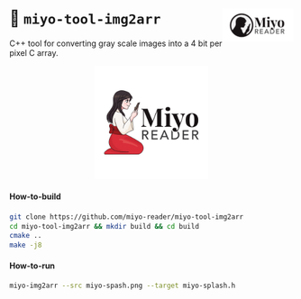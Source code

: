 <a href="https://miyo-reader.io/"><img align="right" src="https://raw.githubusercontent.com/miyo-reader/.github/main/logo/miyo-horizontal-1501x700.png" width="25%"></a>
:floppy_disk: `miyo-tool-img2arr`
================================
C++ tool for converting gray scale images into a 4 bit per pixel C array.

<p align="center">
  <a href="https://miyo-reader.io/"><img src="https://github.com/miyo-reader/.github/raw/main/logo/miyo-colour-typo-1501x1501.png" width="40%"></a>
</p>

#### How-to-build
```bash
git clone https://github.com/miyo-reader/miyo-tool-img2arr
cd miyo-tool-img2arr && mkdir build && cd build
cmake ..
make -j8
```

#### How-to-run
```bash
miyo-img2arr --src miyo-spash.png --target miyo-splash.h
```
